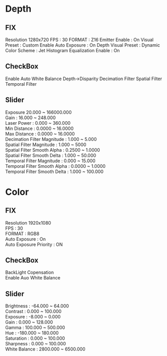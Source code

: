 # Depth

## FIX
Resolution 1280x720
FPS : 30
FORMAT : Z16
Emitter Enable : On
Visual Preset : Custom
Enable Auto Exposure : On
Depth Visual Preset : Dynamic
Color Scheme : Jet
Histogram Equalization Enable : On

## CheckBox
Enable Auto White Balance
Depth->Disparity
Decimation Filter
Spatial Filter
Temporal Filter

## Slider
Exposure 20.000 ~ 166000.000  
Gain : 16.000 ~ 248.000  
Laser Power : 0.000 ~ 360.000  
Min Distance : 0.0000 ~ 16.0000  
Max Distance : 0.0000 ~ 16.0000  
Decimation Filter Magnitude : 1.000 ~ 5.000  
Spatial Filter Magnitude : 1.000 ~ 5000   
Spatial Filter Smooth Alpha : 0.2500 ~ 1.0000  
Spatial Filter Smooth Delta : 1.000 ~ 50.000  
Temporal Filter Magnitude : 0.000 ~ 15.000  
Temporal Filter Smooth Alpha : 0.0000 ~ 1.0000  
Temporal Filter Smooth Delta : 1.000 ~ 100.000  

 # Color

 ## FIX
 Resolution 1920x1080  
 FPS : 30  
 FORMAT : RGB8  
 Auto Exposure : On  
 Auto Exposure Priority : ON  

 ## CheckBox  
 BackLight Copensation  
 Enable Auo White Balance  


 ## Slider
 Brightness : -64.000 ~ 64.000  
 Contrast : 0.000 ~ 100.000  
 Exposure : -8.000 ~ 0.000  
 Gain : 0.000 ~ 128.000  
 Gamma : 100.000 ~ 500.000  
 Hue : -180.000 ~ 180.000  
 Saturation : 0.000 ~ 100.000   
 Sharpness : 0.000 ~ 100.000  
 White Balance : 2800.000 ~ 6500.000  

